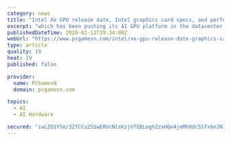 ```yaml
---
category: news
title: "Intel Xe GPU release date, Intel graphics card specs, and performance"
excerpt: "which has been pushing its AI GPU platform in the datacenter market, the sources noted.” In an earlier interview Raja was seemingly misquoted as promising the entry-level Xe GPU would cost $200, because not all users would buy a $500 – $600 graphics card. But Intel had to clarify it as a mistranslation, instead saying that was just an ..."
publishedDateTime: 2020-02-12T19:34:00Z
webUrl: "https://www.pcgamesn.com/intel/xe-gpu-release-date-graphics-card-specs-performance"
type: article
quality: 19
heat: 19
published: false

provider:
  name: PCGamesN
  domain: pcgamesn.com

topics:
  - AI
  - AI Hardware

secured: "iwLZO1YSm/3ZfCCu25SwERUcNIsKzjVfEBLeghZzxHQe4jeMh0dcSSfx6nJNijLwhWRnYG9R2eE3an4wN4aAFNBLi2AabR6ULFJtcTaFaVWnTk42MaNxodCdHNnz12UiITBquNnhTnMZyjzevjEuwtfSaT7rHMD6mzTCPUpNZ2SLd9bLEg/5KxhZlI7qohhzHE6/R3QPa6Sxs4QsOfbiTL7cCS13KQ+JEQvY+rktexpO+vq1IQoips+48xySObDXJ9RQ7ZBnfrEQkeNShV2mSmuUu8dHJkrI/NCsU8ipMqN5C7kpjLPrmphAFGQWm//X01yHMF+VAl1nKW0pWGRw6sVj113gALEcAZHXRomXxewbBkjFd4YHuhRm6pC4PXlgTJ9blnCzRfWUqM52tOjJ4D+b2lVMRyZmLSBp94NVKd16x8DUnt2gcFugO+XrSFNu9hLa4cfQ1wsFu4WYnd9mvwIKdjJKWNxFdYCi3JQ1b5A=;8W0qf1QFYwbpFBmPQqW6fQ=="
---
```


